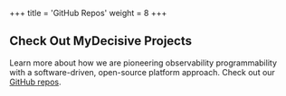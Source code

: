 +++
title = 'GitHub Repos'
weight = 8
+++

## Check Out MyDecisive Projects

Learn more about how we are pioneering observability programmability with a software-driven, open-source platform approach. Check out our [GitHub repos](https://github.com/orgs/DecisiveAI/repositories?type=public).
